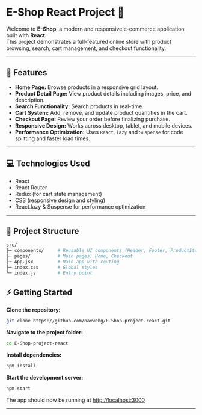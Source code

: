 # E-Shop React Project 🛒

Welcome to **E-Shop**, a modern and responsive e-commerce application built with **React**.  
This project demonstrates a full-featured online store with product browsing, search, cart management, and checkout functionality.

---

## 🚀 Features

- **Home Page:** Browse products in a responsive grid layout.
- **Product Detail Page:** View product details including images, price, and description.
- **Search Functionality:** Search products in real-time.
- **Cart System:** Add, remove, and update product quantities in the cart.
- **Checkout Page:** Review your order before finalizing purchase.
- **Responsive Design:** Works across desktop, tablet, and mobile devices.
- **Performance Optimization:** Uses `React.lazy` and `Suspense` for code splitting and faster load times.

---

## 💻 Technologies Used

- React
- React Router
- Redux (for cart state management)
- CSS (responsive design and styling)
- React.lazy & Suspense for performance optimization

---

## 📂 Project Structure

```bash
src/
├─ components/     # Reusable UI components (Header, Footer, ProductItem)
├─ pages/          # Main pages: Home, Checkout
├─ App.jsx         # Main app with routing
├─ index.css       # Global styles
└─ index.js        # Entry point
```


## ⚡ Getting Started

**Clone the repository:**

```bash
git clone https://github.com/navwebg/E-Shop-project-react.git
```

**Navigate to the project folder:**

```bash
cd E-Shop-project-react
```

**Install dependencies:**

```bash
npm install
```

**Start the development server:**

```bash
npm start
```

The app should now be running at [http://localhost:3000](http://localhost:3000)

---
